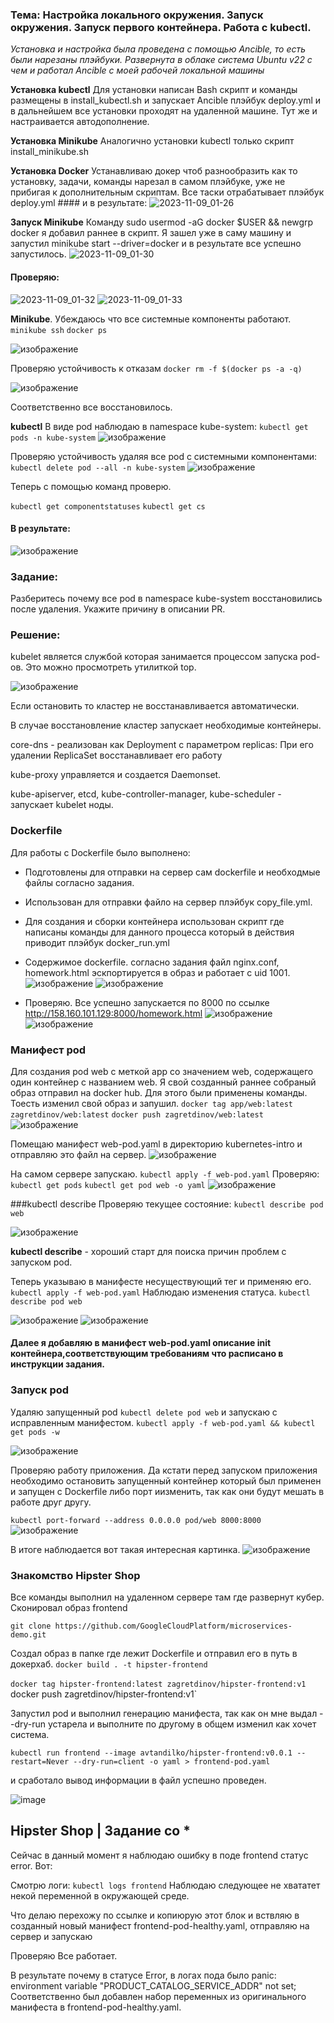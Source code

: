 ### Тема: Настройка локального окружения. Запуск окружения. Запуск первого контейнера. Работа с kubectl.

_Установка и настройка была проведена с помощью Ancible, то есть были нарезаны плэйбуки. Развернута в облаке система Ubuntu v22 с чем и работал Ancible c моей рабочей локальной машины_  

__Установка kubectl__
    Для установки написан Bash скрипт и команды размещены в install_kubectl.sh и запускает Ancible плэйбук deploy.yml  и в дальнейшем все установки проходят на удаленной машине. Тут же и настраивается автодополнение.

__Установка Minikube__
   Аналогично установки kubectl только скрипт install_minikube.sh

__Установка Docker__
   Устанавливаю докер чтоб разнообразить как то установку, задачи, команды нарезал в самом плэйбуке, уже не прибигая к дополнительным скриптам. Все таски отрабатывает плэйбук deploy.yml
    #### и в результате:
       ![2023-11-09_01-26](https://github.com/otus-kuber-2023-10/zagretdinov-d_platform/assets/85208391/3034fc1b-2323-4d33-894f-7dab51aeb26f)

__Запуск Minikube__
    Команду sudo usermod -aG docker $USER && newgrp docker я добавил раннее 
    в скрипт. Я зашел уже в саму машину и запустил minikube start --driver=docker и в результате все успешно запустилось.
       ![2023-11-09_01-30](https://github.com/otus-kuber-2023-10/zagretdinov-d_platform/assets/85208391/0637e11d-1ace-49bb-9831-2ff697bc333c)

   #### Проверяю:
![2023-11-09_01-32](https://github.com/otus-kuber-2023-10/zagretdinov-d_platform/assets/85208391/552aed2c-aab7-41e5-8a26-58c9d281ba1c)
![2023-11-09_01-33](https://github.com/otus-kuber-2023-10/zagretdinov-d_platform/assets/85208391/7ea887b9-38aa-45ad-819c-522dfa164062)

__Minikube__.
Убеждаюсь что все системные компоненты работают.
`minikube ssh`
`docker ps`

![изображение](https://github.com/otus-kuber-2023-10/zagretdinov-d_platform/assets/85208391/60dfe3f9-1b9d-4f95-84e7-0f82c261c89b)

  Проверяю устойчивость к отказам
  `docker rm -f $(docker ps -a -q)`

![изображение](https://github.com/otus-kuber-2023-10/zagretdinov-d_platform/assets/85208391/308f081f-920a-44d5-91c1-693360095430)

Соответственно все восстановилось.

__kubectl__
В виде pod наблюдаю в namespace kube-system:
`kubectl get pods -n kube-system`
![изображение](https://github.com/otus-kuber-2023-10/zagretdinov-d_platform/assets/85208391/cfc6d4c1-df7a-4a67-a7dc-6408dc97f86d)

Проверяю устойчивость удаляя все pod с системными компонентами:
`kubectl delete pod --all -n kube-system`
![изображение](https://github.com/otus-kuber-2023-10/zagretdinov-d_platform/assets/85208391/117cf603-5ef6-42a7-b0f9-3cb3bc4f1cfd)

Теперь с помощью команд проверю.

`kubectl get componentstatuses`
`kubectl get cs`

 #### В результате:
 
![изображение](https://github.com/otus-kuber-2023-10/zagretdinov-d_platform/assets/85208391/43b3491b-b892-4a0b-adb5-c2d3141b6742)


### Задание:
Разберитесь почему все pod в namespace kube-system восстановились после удаления. Укажите причину в описании PR.

### Решение:

kubelet является службой которая занимается процессом запуска pod-ов.
Это можно просмотреть утилиткой top.

![изображение](https://github.com/otus-kuber-2023-10/zagretdinov-d_platform/assets/85208391/ed957210-9d4a-470e-b061-daf47ac579f7)

Если остановить то кластер не восстанавливается автоматически.

В случае восстановление кластер запускает необходимые контейнеры.

core-dns - реализован как Deployment с параметром replicas: При его удалении ReplicaSet восстанавливает его работу

kube-proxy управляется и создается Daemonset.

kube-apiserver, etcd, kube-controller-manager, kube-scheduler - запускает kubelet ноды.

### Dockerfile

Для работы с Dockerfile было выполнено:
- Подготовлены для отправки на сервер сам dockerfile и необходмые файлы согласно задания.
- Использован для отправки файло на сервер плэйбук copy_file.yml.
- Для создания и сборки контейнера использован скрипт где написаны команды для данного процесса который в действия приводит плэйбук docker_run.yml 
- Содержимое dockerfile. согласно задания файл nginx.conf, homework.html  эскпортируется в образ и работает с uid 1001. 
![изображение](https://github.com/otus-kuber-2023-10/zagretdinov-d_platform/assets/85208391/76d0477c-62f2-4988-9345-fb25d3b7aee8)
![изображение](https://github.com/otus-kuber-2023-10/zagretdinov-d_platform/assets/85208391/fd57987a-25c3-4b56-be9c-7f8ed8ff779e)

- Проверяю. Все успешно запускается по 8000 по ссылке http://158.160.101.129:8000/homework.html
![изображение](https://github.com/otus-kuber-2023-10/zagretdinov-d_platform/assets/85208391/fa7a294d-a3cd-4427-bea8-b03f4213b8bb)
![изображение](https://github.com/otus-kuber-2023-10/zagretdinov-d_platform/assets/85208391/c57ad67f-5854-4764-8b67-e295eb8a46c6)

### Манифест pod
Для создания pod web c меткой app со значением web, содержащего один контейнер с названием web.
Я свой созданный раннее собраный образ отправил на docker hub.
Для этого были применены команды.
Тоесть изменил свой образ и запушил.
 `docker tag app/web:latest zagretdinov/web:latest`
  `docker push zagretdinov/web:latest`
![изображение](https://github.com/otus-kuber-2023-10/zagretdinov-d_platform/assets/85208391/b01f9687-99f5-44c0-a948-8c8dff00a811)

Помещаю манифест web-pod.yaml в директорию kubernetes-intro и отправляю это файл на сервер.
![изображение](https://github.com/otus-kuber-2023-10/zagretdinov-d_platform/assets/85208391/ee60908c-4ae9-4b57-9b57-e012bf69fe2a)

На самом сервере запускаю.
`kubectl apply -f web-pod.yaml`
Проверяю:
`kubectl get pods`
`kubectl get pod web -o yaml`
 ![изображение](https://github.com/otus-kuber-2023-10/zagretdinov-d_platform/assets/85208391/cc1f1d3b-fcf5-4c28-90fc-689c30bc09df)

 ###kubectl describe
Проверяю текущее состояние:
`kubectl describe pod web`

![изображение](https://github.com/otus-kuber-2023-10/zagretdinov-d_platform/assets/85208391/cd590aab-cba4-4eac-9a7b-3f48b54c81cf)

__kubectl describe__ - хороший старт для поиска причин проблем с запуском pod.

Теперь указываю в манифесте несуществующий тег и применяю его.
`kubectl apply -f web-pod.yaml`
Наблюдаю изменения статуса.
`kubectl describe pod web`

![изображение](https://github.com/otus-kuber-2023-10/zagretdinov-d_platform/assets/85208391/409d58fc-3b1a-47db-97f1-86302e2c104b)
![изображение](https://github.com/otus-kuber-2023-10/zagretdinov-d_platform/assets/85208391/b369521d-4478-4732-83f0-7c764b39f66c)

#### Далее я добавляю в манифест web-pod.yaml описание init контейнера,соответствующим требованиям что расписано в инструкции задания.

### Запуск pod
Удаляю запущенный pod
`kubectl delete pod web`
и запускаю с исправленным манифестом.
`kubectl apply -f web-pod.yaml && kubectl get pods -w`

![изображение](https://github.com/otus-kuber-2023-10/zagretdinov-d_platform/assets/85208391/cf700b7f-b066-416b-ad8e-888cdce2774f)

Проверяю работу приложения.
Да кстати перед запуском приложения необходимо остановить запущенный контейнер который был применен и запущен c Dockerfile либо порт иизменить, так как они будут мешать в работе друг другу.

`kubectl port-forward --address 0.0.0.0 pod/web 8000:8000`
![изображение](https://github.com/otus-kuber-2023-10/zagretdinov-d_platform/assets/85208391/320953bf-9bab-473b-af9c-40b22cf153fb)

В итоге наблюдается вот такая интересная картинка.
![изображение](https://github.com/otus-kuber-2023-10/zagretdinov-d_platform/assets/85208391/63f554d5-93b3-4061-a03e-5cbfdf2dc3d9)

### Знакомство Hipster Shop
Все команды выполнил на удаленном сервере там где развернут кубер.
Сконировал образ frontend

`git clone https://github.com/GoogleCloudPlatform/microservices-demo.git`

Cоздал образ в папке где лежит Dockerfile и отправил его в путь в докерхаб.
`docker build . -t hipster-frontend`

`docker tag hipster-frontend:latest zagretdinov/hipster-frontend:v1`
`
`docker push zagretdinov/hipster-frontend:v1`

Запустил pod и выполнил генерацию манифеста, так как он мне выдал --dry-run устарела и выполните по другому в общем изменил как хочет система.

`kubectl run frontend --image avtandilko/hipster-frontend:v0.0.1 --restart=Never --dry-run=client -o yaml > frontend-pod.yaml`

и сработало вывод информации в файл успешно проведен.

![image](https://github.com/otus-kuber-2023-10/zagretdinov-d_platform/assets/85208391/9ed0f69f-53e1-498b-ab8b-a16b364b23fd)


## Hipster Shop | Задание со *

Сейчас в данный момент я наблюдаю ошибку в поде frontend статус error.
Вот:

Смотрю логи:
`kubectl logs frontend`
Наблюдаю следующее не хвататет некой переменной в окружающей среде.

Что делаю перехожу по ссылке и копиюрую этот блок и вствляю  в созданный новый манифест frontend-pod-healthy.yaml, отправляю на сервер и запускаю

 Проверяю Все работает.

 В результате почему в статусе Error, в логах пода было panic: environment variable "PRODUCT_CATALOG_SERVICE_ADDR" not set; Соответственно был добавлен набор переменных из оригинального манифеста в frontend-pod-healthy.yaml.
